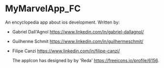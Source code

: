 # MyMarvelApp_FC
An encyclopedia app about ios development.
Written by:
- Gabriel Dall'Agnol https://www.linkedin.com/in/gabriel-dallagnol/
- Guilherme Schmit https://www.linkedin.com/in/guilhermeschmit/
- Filipe Canzi https://www.linkedin.com/in/filipe-canzi/
 
  The appIcon has designed by by 'Reda' https://freeicons.io/profile/6156.
 

